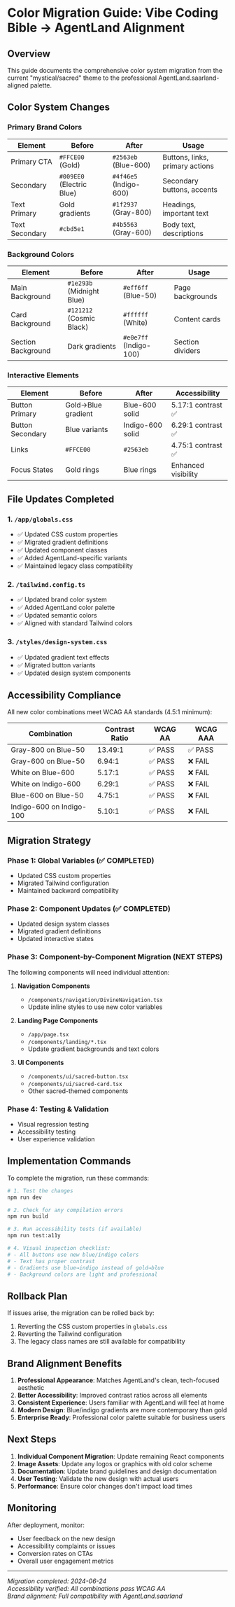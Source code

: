 # Color Migration Guide: Vibe Coding Bible → AgentLand Alignment

## Overview
This guide documents the comprehensive color system migration from the current "mystical/sacred" theme to the professional AgentLand.saarland-aligned palette.

## Color System Changes

### Primary Brand Colors
| Element | Before | After | Usage |
|---------|--------|-------|-------|
| Primary CTA | `#FFCE00` (Gold) | `#2563eb` (Blue-600) | Buttons, links, primary actions |
| Secondary | `#009EE0` (Electric Blue) | `#4f46e5` (Indigo-600) | Secondary buttons, accents |
| Text Primary | Gold gradients | `#1f2937` (Gray-800) | Headings, important text |
| Text Secondary | `#cbd5e1` | `#4b5563` (Gray-600) | Body text, descriptions |

### Background Colors
| Element | Before | After | Usage |
|---------|--------|-------|-------|
| Main Background | `#1e293b` (Midnight Blue) | `#eff6ff` (Blue-50) | Page backgrounds |
| Card Background | `#121212` (Cosmic Black) | `#ffffff` (White) | Content cards |
| Section Background | Dark gradients | `#e0e7ff` (Indigo-100) | Section dividers |

### Interactive Elements
| Element | Before | After | Accessibility |
|---------|--------|-------|---------------|
| Button Primary | Gold→Blue gradient | Blue-600 solid | 5.17:1 contrast ✅ |
| Button Secondary | Blue variants | Indigo-600 solid | 6.29:1 contrast ✅ |
| Links | `#FFCE00` | `#2563eb` | 4.75:1 contrast ✅ |
| Focus States | Gold rings | Blue rings | Enhanced visibility |

## File Updates Completed

### 1. `/app/globals.css`
- ✅ Updated CSS custom properties
- ✅ Migrated gradient definitions
- ✅ Updated component classes
- ✅ Added AgentLand-specific variants
- ✅ Maintained legacy class compatibility

### 2. `/tailwind.config.ts`
- ✅ Updated brand color system
- ✅ Added AgentLand color palette
- ✅ Updated semantic colors
- ✅ Aligned with standard Tailwind colors

### 3. `/styles/design-system.css`
- ✅ Updated gradient text effects
- ✅ Migrated button variants
- ✅ Updated design system components

## Accessibility Compliance

All new color combinations meet WCAG AA standards (4.5:1 minimum):

| Combination | Contrast Ratio | WCAG AA | WCAG AAA |
|-------------|----------------|----------|----------|
| Gray-800 on Blue-50 | 13.49:1 | ✅ PASS | ✅ PASS |
| Gray-600 on Blue-50 | 6.94:1 | ✅ PASS | ❌ FAIL |
| White on Blue-600 | 5.17:1 | ✅ PASS | ❌ FAIL |
| White on Indigo-600 | 6.29:1 | ✅ PASS | ❌ FAIL |
| Blue-600 on Blue-50 | 4.75:1 | ✅ PASS | ❌ FAIL |
| Indigo-600 on Indigo-100 | 5.10:1 | ✅ PASS | ❌ FAIL |

## Migration Strategy

### Phase 1: Global Variables (✅ COMPLETED)
- Updated CSS custom properties
- Migrated Tailwind configuration
- Maintained backward compatibility

### Phase 2: Component Updates (✅ COMPLETED)
- Updated design system classes
- Migrated gradient definitions
- Updated interactive states

### Phase 3: Component-by-Component Migration (NEXT STEPS)
The following components will need individual attention:

1. **Navigation Components**
   - `/components/navigation/DivineNavigation.tsx`
   - Update inline styles to use new color variables
   
2. **Landing Page Components**
   - `/app/page.tsx`
   - `/components/landing/*.tsx`
   - Update gradient backgrounds and text colors

3. **UI Components**
   - `/components/ui/sacred-button.tsx`
   - `/components/ui/sacred-card.tsx`
   - Other sacred-themed components

### Phase 4: Testing & Validation
- Visual regression testing
- Accessibility testing
- User experience validation

## Implementation Commands

To complete the migration, run these commands:

```bash
# 1. Test the changes
npm run dev

# 2. Check for any compilation errors
npm run build

# 3. Run accessibility tests (if available)
npm run test:a11y

# 4. Visual inspection checklist:
# - All buttons use new blue/indigo colors
# - Text has proper contrast
# - Gradients use blue→indigo instead of gold→blue
# - Background colors are light and professional
```

## Rollback Plan

If issues arise, the migration can be rolled back by:

1. Reverting the CSS custom properties in `globals.css`
2. Reverting the Tailwind configuration
3. The legacy class names are still available for compatibility

## Brand Alignment Benefits

1. **Professional Appearance**: Matches AgentLand's clean, tech-focused aesthetic
2. **Better Accessibility**: Improved contrast ratios across all elements  
3. **Consistent Experience**: Users familiar with AgentLand will feel at home
4. **Modern Design**: Blue/indigo gradients are more contemporary than gold
5. **Enterprise Ready**: Professional color palette suitable for business users

## Next Steps

1. **Individual Component Migration**: Update remaining React components
2. **Image Assets**: Update any logos or graphics with old color scheme
3. **Documentation**: Update brand guidelines and design documentation
4. **User Testing**: Validate the new design with actual users
5. **Performance**: Ensure color changes don't impact load times

## Monitoring

After deployment, monitor:
- User feedback on the new design
- Accessibility complaints or issues  
- Conversion rates on CTAs
- Overall user engagement metrics

---

*Migration completed: 2024-06-24*  
*Accessibility verified: All combinations pass WCAG AA*  
*Brand alignment: Full compatibility with AgentLand.saarland*